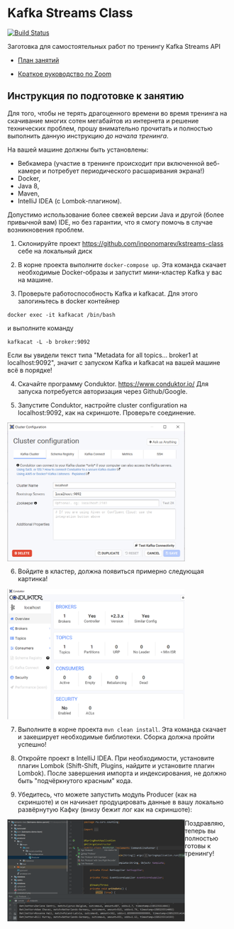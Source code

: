 # Kafka Streams Class

[![Build Status](https://travis-ci.org/inponomarev/kstreams-class.svg?branch=master)](https://travis-ci.org/inponomarev/kstreams-class)

Заготовка для самостоятельных работ по тренингу Kafka Streams API

* [План занятий](plan.md)

* [Краткое руководство по Zoom](zoom.md)

## Инструкция по подготовке к занятию

Для того, чтобы не терять драгоценного времени во время тренинга на скачивание многих сотен мегабайтов из интернета и решение технических проблем, прошу внимательно прочитать и полностью выполнить данную инструкцию _до начала тренинга_.

На вашей машине должны быть установлены: 
  * Вебкамера (участие в тренинге происходит при включенной веб-камере и потребует периодического расшаривания экрана!)
  * Docker, 
  * Java 8, 
  * Maven, 
  * IntelliJ IDEA (c Lombok-плагином). 
  
Допустимо использование более свежей версии Java и другой (более привычной вам) IDE, но без гарантии, что я смогу помочь в случае возникновения проблем. 

1. Склонируйте проект https://github.com/inponomarev/kstreams-class себе на локальный диск

2. В корне проекта выполните `docker-compose up`. Эта команда скачает необходимые Docker-образы и запустит мини-кластер Kafka у вас на машине.

3. Проверьте работоспособность Kafka и kafkacat. Для этого залогиньтесь в docker контейнер 

```
docker exec -it kafkacat /bin/bash
```

и выполните команду

```
kafkacat -L -b broker:9092
```

Если вы увидели текст типа "Metadata for all topics... broker1 at localhost:9092", значит c запуском Kafka и kafkacat на вашей машине всё в порядке!

4. Скачайте программу Conduktor. https://www.conduktor.io/ Для запуска потребуется авторизация через Github/Google.

5. Запустите Conduktor, настройте cluster configuration на localhost:9092, как на скриншоте. Проверьте соединение.

<img align="center" src="conduktor1.png" width="400px">


6. Войдите в кластер, должна появиться примерно следующая картинка!

<img align="center" src="conduktor2.png" width="400px" alt="conduktor screenshot"> 


7. Выполните в корне проекта `mvn clean install`. Эта команда скачает и закеширует необходимые библиотеки. Сборка должна пройти успешно!

8. Откройте проект в IntelliJ IDEA. При необходимости, установите плагин Lombok (Shift-Shift, Plugins, найдите и установите плагин Lombok). После завершения импорта и индексирования, не должно быть "подчёркнутого красным" кода.

9. Убедитесь, что можете запустить модуль Producer (как на скриншоте) и он начинает продуцировать данные в вашу локально развёрнутую Кафку (внизу бежит лог как на скриншоте):

<img align="left" src="producer.png" width="400px" alt="producer screenshot"> 


Поздравляю, теперь вы полностью готовы к тренингу!

